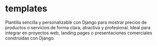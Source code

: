 # templates
Plantilla sencilla y personalizable con Django para mostrar precios de productos o servicios de forma clara, atractiva y profesional. Ideal para integrar en proyectos web, landing pages o presentaciones comerciales construidas con Django.
